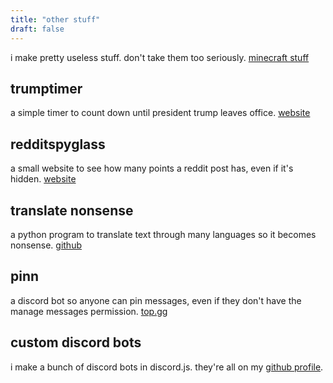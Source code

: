 ```yaml
---
title: "other stuff"
draft: false
---
```


i make pretty useless stuff. don't take them too seriously. [minecraft stuff](/minecraft-stuff)


## trumptimer

a simple timer to count down until president trump leaves office. [website](/project/trumptimer)


## redditspyglass

a small website to see how many points a reddit post has, even if it's hidden. [website](https://beatso.github.io/RedditSpyglass/)


## translate nonsense

a python program to translate text through many languages so it becomes nonsense. [github](https://github.com/Beatso/TranslateNonsense)


## pinn

a discord bot so anyone can pin messages, even if they don't have the manage messages permission. [top.gg](https://top.gg/bot/763842999573544981)


## custom discord bots

i make a bunch of discord bots in discord.js. they're all on my [github profile](https://github.com/Beatso?tab=repositories).
